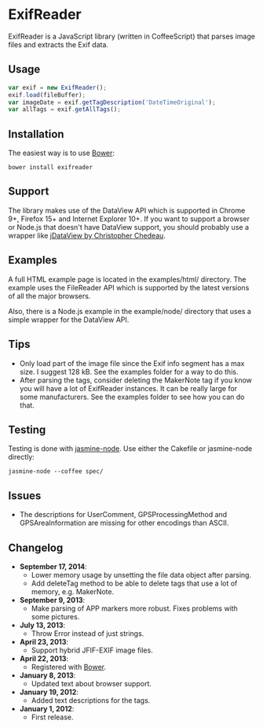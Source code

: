 ExifReader
==========

ExifReader is a JavaScript library (written in CoffeeScript) that parses image files and extracts the Exif data.

Usage
-----

```javascript
var exif = new ExifReader();
exif.load(fileBuffer);
var imageDate = exif.getTagDescription('DateTimeOriginal');
var allTags = exif.getAllTags();
```

Installation
------------

The easiest way is to use [Bower](https://bower.io/):

    bower install exifreader

Support
-------

The library makes use of the DataView API which is supported in Chrome 9+, Firefox 15+ and Internet Explorer 10+. If you want to support a browser or Node.js that doesn't have DataView support, you should probably use a wrapper like [jDataView by Christopher Chedeau](https://github.com/jDataView/jDataView).

Examples
--------

A full HTML example page is located in the examples/html/ directory. The example uses the FileReader API which is supported by the latest versions of all the major browsers.

Also, there is a Node.js example in the example/node/ directory that uses a simple wrapper for the DataView API.

Tips
----

* Only load part of the image file since the Exif info segment has a max size. I suggest 128 kB. See the examples folder for a way to do this.
* After parsing the tags, consider deleting the MakerNote tag if you know you will have a lot of ExifReader instances. It can be really large for some manufacturers. See the examples folder to see how you can do that.

Testing
-------

Testing is done with [jasmine-node](https://github.com/mhevery/jasmine-node/). Use either the Cakefile or jasmine-node directly:

    jasmine-node --coffee spec/

Issues
------

* The descriptions for UserComment, GPSProcessingMethod and GPSAreaInformation are missing for other encodings than ASCII.

Changelog
---------

* **September 17, 2014**:
  * Lower memory usage by unsetting the file data object after parsing.
  * Add deleteTag method to be able to delete tags that use a lot of memory, e.g. MakerNote.
* **September 9, 2013**:
  * Make parsing of APP markers more robust. Fixes problems with some pictures.
* **July 13, 2013**:
  * Throw Error instead of just strings.
* **April 23, 2013**:
  * Support hybrid JFIF-EXIF image files.
* **April 22, 2013**:
  * Registered with [Bower](http://bower.io/).
* **January 8, 2013**:
  * Updated text about browser support.
* **January 19, 2012**:
  * Added text descriptions for the tags.
* **January 1, 2012**:
  * First release.
